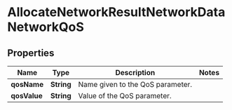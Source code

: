 
# AllocateNetworkResultNetworkDataNetworkQoS

## Properties
Name | Type | Description | Notes
------------ | ------------- | ------------- | -------------
**qosName** | **String** | Name given to the QoS parameter. | 
**qosValue** | **String** | Value of the QoS parameter. | 



